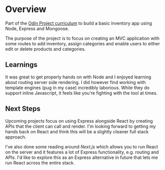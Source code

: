 # Overview
Part of the [Odin Project curriculum](https://www.theodinproject.com/lessons/nodejs-inventory-application) to build a basic inventory app using Node, Express and Mongoose.

The purpose of the project is to focus on creating an MVC application with some routes to add inventory, assign categories and enable users to either edit or delete products and categories.

## Learnings

It was great to get properly hands on with Node and I enjoyed learning about routing server side rendering. I did however find working with template engines (pug in my case) incredibly laborious. While they do support inline Javascript, it feels like you're fighting with the tool at times.


## Next Steps

Upcoming projects focus on using Express alongside React by creating APIs that the client can call and render. I'm looking forward to getting my hands back on React and think this will be a slightly cleaner full stack approach.

I've also done some reading around *Next.js* which allows you to run React on the server and it features a lot of Express functionality, e.g. routing and APIs. I'd like to explore this as an Express alternative in future that lets me run React across the entire stack.